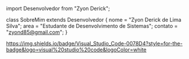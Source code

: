 import Desenvolvedor from "Zyon Derick";

class SobreMim extends Desenvolvedor {
  nome = "Zyon Derick de Lima Silva";
  area = "Estudante de Desenvolvimento de Sistemas";
  contato = "zyond85@gmail.com";
  }

  https://img.shields.io/badge/Visual_Studio_Code-0078D4?style=for-the-badge&logo=visual%20studio%20code&logoColor=white

